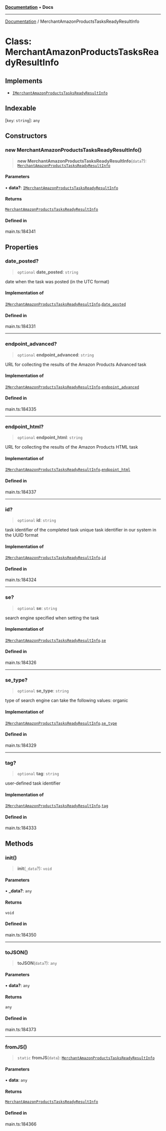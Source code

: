 [**Documentation**](../README.md) • **Docs**

***

[Documentation](../globals.md) / MerchantAmazonProductsTasksReadyResultInfo

# Class: MerchantAmazonProductsTasksReadyResultInfo

## Implements

- [`IMerchantAmazonProductsTasksReadyResultInfo`](../interfaces/IMerchantAmazonProductsTasksReadyResultInfo.md)

## Indexable

 \[`key`: `string`\]: `any`

## Constructors

### new MerchantAmazonProductsTasksReadyResultInfo()

> **new MerchantAmazonProductsTasksReadyResultInfo**(`data`?): [`MerchantAmazonProductsTasksReadyResultInfo`](MerchantAmazonProductsTasksReadyResultInfo.md)

#### Parameters

• **data?**: [`IMerchantAmazonProductsTasksReadyResultInfo`](../interfaces/IMerchantAmazonProductsTasksReadyResultInfo.md)

#### Returns

[`MerchantAmazonProductsTasksReadyResultInfo`](MerchantAmazonProductsTasksReadyResultInfo.md)

#### Defined in

main.ts:184341

## Properties

### date\_posted?

> `optional` **date\_posted**: `string`

date when the task was posted (in the UTC format)

#### Implementation of

[`IMerchantAmazonProductsTasksReadyResultInfo`](../interfaces/IMerchantAmazonProductsTasksReadyResultInfo.md).[`date_posted`](../interfaces/IMerchantAmazonProductsTasksReadyResultInfo.md#date_posted)

#### Defined in

main.ts:184331

***

### endpoint\_advanced?

> `optional` **endpoint\_advanced**: `string`

URL for collecting the results of the Amazon Products Advanced task

#### Implementation of

[`IMerchantAmazonProductsTasksReadyResultInfo`](../interfaces/IMerchantAmazonProductsTasksReadyResultInfo.md).[`endpoint_advanced`](../interfaces/IMerchantAmazonProductsTasksReadyResultInfo.md#endpoint_advanced)

#### Defined in

main.ts:184335

***

### endpoint\_html?

> `optional` **endpoint\_html**: `string`

URL for collecting the results of the Amazon Products HTML task

#### Implementation of

[`IMerchantAmazonProductsTasksReadyResultInfo`](../interfaces/IMerchantAmazonProductsTasksReadyResultInfo.md).[`endpoint_html`](../interfaces/IMerchantAmazonProductsTasksReadyResultInfo.md#endpoint_html)

#### Defined in

main.ts:184337

***

### id?

> `optional` **id**: `string`

task identifier of the completed task
unique task identifier in our system in the UUID format

#### Implementation of

[`IMerchantAmazonProductsTasksReadyResultInfo`](../interfaces/IMerchantAmazonProductsTasksReadyResultInfo.md).[`id`](../interfaces/IMerchantAmazonProductsTasksReadyResultInfo.md#id)

#### Defined in

main.ts:184324

***

### se?

> `optional` **se**: `string`

search engine specified when setting the task

#### Implementation of

[`IMerchantAmazonProductsTasksReadyResultInfo`](../interfaces/IMerchantAmazonProductsTasksReadyResultInfo.md).[`se`](../interfaces/IMerchantAmazonProductsTasksReadyResultInfo.md#se)

#### Defined in

main.ts:184326

***

### se\_type?

> `optional` **se\_type**: `string`

type of search engine
can take the following values: organic

#### Implementation of

[`IMerchantAmazonProductsTasksReadyResultInfo`](../interfaces/IMerchantAmazonProductsTasksReadyResultInfo.md).[`se_type`](../interfaces/IMerchantAmazonProductsTasksReadyResultInfo.md#se_type)

#### Defined in

main.ts:184329

***

### tag?

> `optional` **tag**: `string`

user-defined task identifier

#### Implementation of

[`IMerchantAmazonProductsTasksReadyResultInfo`](../interfaces/IMerchantAmazonProductsTasksReadyResultInfo.md).[`tag`](../interfaces/IMerchantAmazonProductsTasksReadyResultInfo.md#tag)

#### Defined in

main.ts:184333

## Methods

### init()

> **init**(`_data`?): `void`

#### Parameters

• **\_data?**: `any`

#### Returns

`void`

#### Defined in

main.ts:184350

***

### toJSON()

> **toJSON**(`data`?): `any`

#### Parameters

• **data?**: `any`

#### Returns

`any`

#### Defined in

main.ts:184373

***

### fromJS()

> `static` **fromJS**(`data`): [`MerchantAmazonProductsTasksReadyResultInfo`](MerchantAmazonProductsTasksReadyResultInfo.md)

#### Parameters

• **data**: `any`

#### Returns

[`MerchantAmazonProductsTasksReadyResultInfo`](MerchantAmazonProductsTasksReadyResultInfo.md)

#### Defined in

main.ts:184366
